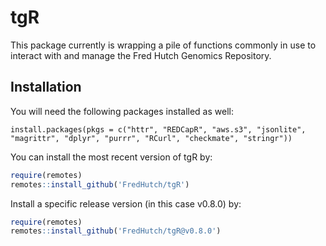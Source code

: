 # tgR

This package currently is wrapping a pile of functions commonly in use to interact with and manage the Fred Hutch Genomics Repository.  

## Installation

You will need the following packages installed as well:
```{r}
install.packages(pkgs = c("httr", "REDCapR", "aws.s3", "jsonlite", "magrittr", "dplyr", "purrr", "RCurl", "checkmate", "stringr"))
```

You can install the most recent version of tgR by:

```r
require(remotes)
remotes::install_github('FredHutch/tgR')
```

Install a specific release version (in this case v0.8.0) by:
```r
require(remotes)
remotes::install_github('FredHutch/tgR@v0.8.0')
```
